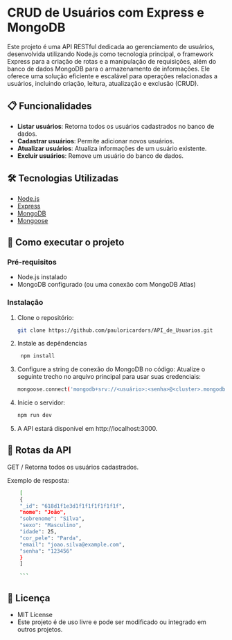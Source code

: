 # CRUD de Usuários com Express e MongoDB

Este projeto é uma API RESTful dedicada ao gerenciamento de usuários, desenvolvida utilizando Node.js como tecnologia principal, o framework Express para a criação de rotas e a manipulação de requisições, além do banco de dados MongoDB para o armazenamento de informações. Ele oferece uma solução eficiente e escalável para operações relacionadas a usuários, incluindo criação, leitura, atualização e exclusão (CRUD).

## 📋 Funcionalidades

- **Listar usuários**: Retorna todos os usuários cadastrados no banco de dados.
- **Cadastrar usuários**: Permite adicionar novos usuários.
- **Atualizar usuários**: Atualiza informações de um usuário existente.
- **Excluir usuários**: Remove um usuário do banco de dados.

## 🛠️ Tecnologias Utilizadas

- [Node.js](https://nodejs.org/)
- [Express](https://expressjs.com/)
- [MongoDB](https://www.mongodb.com/)
- [Mongoose](https://mongoosejs.com/)

## 🚀 Como executar o projeto

### Pré-requisitos

- Node.js instalado
- MongoDB configurado (ou uma conexão com MongoDB Atlas)

### Instalação

1. Clone o repositório:

   ```bash
   git clone https://github.com/pauloricardors/API_de_Usuarios.git

   ```

2. Instale as depêndencias

   ```bash
    npm install
   ```

3. Configure a string de conexão do MongoDB no código: Atualize o seguinte trecho no arquivo principal para usar suas credenciais:

   ```bash
   mongoose.connect('mongodb+srv://<usuário>:<senha>@<cluster>.mongodb.net/?retryWrites=true&w=majority');
   ```

4. Inicie o servidor:

   ```bash
   npm run dev
   ```

5. A API estará disponível em http://localhost:3000.

## 📝 Rotas da API

GET /
Retorna todos os usuários cadastrados.

Exemplo de resposta:

````bash
    [
    {
    "_id": "618d1f1e3d1f1f1f1f1f1f1f",
    "nome": "João",
    "sobrenome": "Silva",
    "sexo": "Masculino",
    "idade": 25,
    "cor_pele": "Parda",
    "email": "joao.silva@example.com",
    "senha": "123456"
    }
    ]

    ```
````
## 📄 Licença

- MIT License
- Este projeto é de uso livre e pode ser modificado ou integrado em outros projetos.